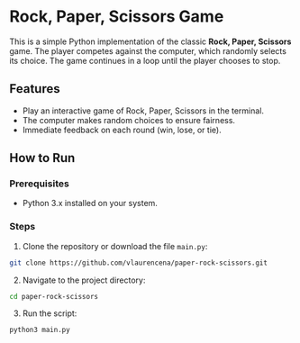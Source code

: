 # Rock, Paper, Scissors Game

This is a simple Python implementation of the classic **Rock, Paper, Scissors** game. The player competes against the computer, which randomly selects its choice. The game continues in a loop until the player chooses to stop.

## Features
- Play an interactive game of Rock, Paper, Scissors in the terminal.
- The computer makes random choices to ensure fairness.
- Immediate feedback on each round (win, lose, or tie).

## How to Run

### Prerequisites
- Python 3.x installed on your system.

### Steps
1. Clone the repository or download the file `main.py`:
```bash
git clone https://github.com/vlaurencena/paper-rock-scissors.git
```
2. Navigate to the project directory:
```bash
cd paper-rock-scissors
```
3. Run the script:
```py
python3 main.py
```
